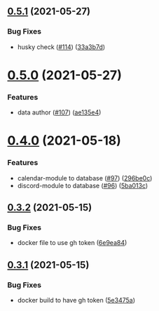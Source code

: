 ## [0.5.1](https://github.com/EddieHubCommunity/api/compare/v0.5.0...v0.5.1) (2021-05-27)


### Bug Fixes

* husky check ([#114](https://github.com/EddieHubCommunity/api/issues/114))  ([33a3b7d](https://github.com/EddieHubCommunity/api/commit/33a3b7de38aa016fb4a3d18d614e122fc7258ab4))



# [0.5.0](https://github.com/EddieHubCommunity/api/compare/v0.4.0...v0.5.0) (2021-05-27)


### Features

* data author ([#107](https://github.com/EddieHubCommunity/api/issues/107)) ([ae135e4](https://github.com/EddieHubCommunity/api/commit/ae135e465fdd6ac7e635eb2d79e4b4dcdd35c17d))



# [0.4.0](https://github.com/EddieHubCommunity/api/compare/v0.3.2...v0.4.0) (2021-05-18)


### Features

* calendar-module to database ([#97](https://github.com/EddieHubCommunity/api/issues/97)) ([296be0c](https://github.com/EddieHubCommunity/api/commit/296be0c277f9f5319c316876f5ca7bcb84e803f6))
* discord-module to database ([#96](https://github.com/EddieHubCommunity/api/issues/96)) ([5ba013c](https://github.com/EddieHubCommunity/api/commit/5ba013c2e7a57e182afdf31b1a72d8756bc3ce3f))



## [0.3.2](https://github.com/EddieHubCommunity/api/compare/v0.3.1...v0.3.2) (2021-05-15)


### Bug Fixes

* docker file to use gh token ([6e9ea84](https://github.com/EddieHubCommunity/api/commit/6e9ea849be0f29f286f43895855ac2d78823503b))



## [0.3.1](https://github.com/EddieHubCommunity/api/compare/v0.3.0...v0.3.1) (2021-05-15)


### Bug Fixes

* docker build to have gh token ([5e3475a](https://github.com/EddieHubCommunity/api/commit/5e3475a8841a3526762abd281764725f71995d6c))



